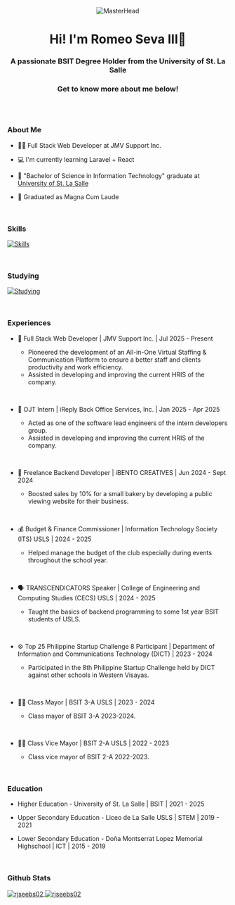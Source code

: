 <p align="center">
  <img src="https://i.gifer.com/bJk.gif" alt="MasterHead">
</p>

<h1 align="center">Hi! I'm Romeo Seva III👋</h1>
<h3 align="center">A passionate BSIT Degree Holder from the University of St. La Salle</h3>
<h3 align="center">Get to know more about me below!</h3>

<br><br>

<h3>About Me</h3>

- 👨‍💻 Full Stack Web Developer at JMV Support Inc.

- 💻 I'm currently learning Laravel + React
  
- 📝 "Bachelor of Science in Information Technology" graduate at [University of St. La Salle](https://www.usls.edu.ph/)

- 🥈 Graduated as Magna Cum Laude
<br>

### Skills
[![Skills](https://skillicons.dev/icons?i=androidstudio,cpp,css,dart,figma,flutter,html,java,js,mysql,php,sqlite)](https://skillicons.dev)

<br>

### Studying
[![Studying](https://skillicons.dev/icons?i=firebase,laravel,react)](https://skillicons.dev)

<br>

<h3>Experiences</h3>

- 💼 Full Stack Web Developer  |  JMV Support Inc.  |  Jul 2025 - Present

    - Pioneered the development of an All-in-One Virtual Staffing & Communication Platform to ensure a better staff and clients productivity and work efficiency.
    - Assisted in developing and improving the current HRIS of the company.
<br>

- 💼 OJT Intern  |  iReply Back Office Services, Inc.  |  Jan 2025 - Apr 2025

    - Acted as one of the software lead engineers of the intern developers group.
    - Assisted in developing and improving the current HRIS of the company.
<br>

- 💼 Freelance Backend Developer  |  iBENTO CREATIVES  |  Jun 2024 - Sept 2024

    - Boosted sales by 10% for a small bakery by developing a public viewing website for their business.
<br>

- 💰 Budget & Finance Commissioner  |  Information Technology Society (ITS) USLS  |  2024 - 2025

    - Helped manage the budget of the club especially during events throughout the school year.
<br>
 
- 🗣️ TRANSCENDICATORS Speaker  |  College of Engineering and Computing Studies (CECS) USLS  |  2024 - 2025

  - Taught the basics of backend programming to some 1st year BSIT students of USLS.
<br>
 
- ⚙️ Top 25 Philippine Startup Challenge 8 Participant  |  Department of Information and Communications Technology (DICT)  |  2023 - 2024

  - Participated in the 8th Philippine Startup Challenge held by DICT against other schools in Western Visayas.
<br>
 
- 👨‍💼 Class Mayor  |  BSIT 3-A USLS  |  2023 - 2024

  - Class mayor of BSIT 3-A 2023-2024.
<br>

- 👨‍💼 Class Vice Mayor  |  BSIT 2-A USLS  |  2022 - 2023

  - Class vice mayor of BSIT 2-A 2022-2023.
<br>

<h3>Education</h3>

- Higher Education - University of St. La Salle | BSIT | 2021 - 2025

- Upper Secondary Education - Liceo de La Salle USLS | STEM | 2019 - 2021

- Lower Secondary Education - Doña Montserrat Lopez Memorial Highschool | ICT | 2015 - 2019
<br>

<h3>Github Stats</h3>

<a href="https://github.com/rjseebs02/github-readme-stats">
  <img align="center" src="https://github-readme-stats.vercel.app/api?username=rjseebs02&theme=vue-dark&show_icons=true&locale=en" alt="rjseebs02" />
</a>
<a href="https://github.com/rjseebs02/rjseebs02.github.io">
  <img align="center" src="https://github-readme-streak-stats.herokuapp.com/?user=rjseebs02&theme=vue-dark" alt="rjseebs02" />
</a>




